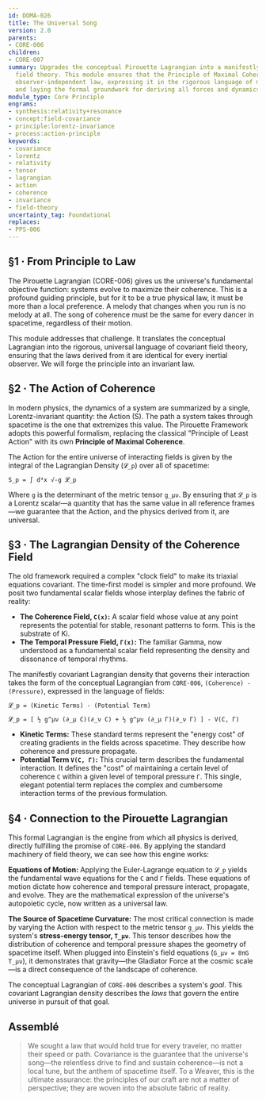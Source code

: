 ```yaml
---
id: DOMA-026
title: The Universal Song
version: 2.0
parents:
- CORE-006
children:
- CORE-007
summary: Upgrades the conceptual Pirouette Lagrangian into a manifestly covariant
  field theory. This module ensures that the Principle of Maximal Coherence is a universal,
  observer-independent law, expressing it in the rigorous language of modern physics
  and laying the formal groundwork for deriving all forces and dynamics.
module_type: Core Principle
engrams:
- synthesis:relativity+resonance
- concept:field-covariance
- principle:lorentz-invariance
- process:action-principle
keywords:
- covariance
- lorentz
- relativity
- tensor
- lagrangian
- action
- coherence
- invariance
- field-theory
uncertainty_tag: Foundational
replaces:
- PPS-006
---
```

## §1 · From Principle to Law
The Pirouette Lagrangian (CORE-006) gives us the universe's fundamental objective function: systems evolve to maximize their coherence. This is a profound guiding principle, but for it to be a true physical law, it must be more than a local preference. A melody that changes when you run is no melody at all. The song of coherence must be the same for every dancer in spacetime, regardless of their motion.

This module addresses that challenge. It translates the conceptual Lagrangian into the rigorous, universal language of covariant field theory, ensuring that the laws derived from it are identical for every inertial observer. We will forge the principle into an invariant law.

## §2 · The Action of Coherence
In modern physics, the dynamics of a system are summarized by a single, Lorentz-invariant quantity: the Action (S). The path a system takes through spacetime is the one that extremizes this value. The Pirouette Framework adopts this powerful formalism, replacing the classical "Principle of Least Action" with its own **Principle of Maximal Coherence**.

The Action for the entire universe of interacting fields is given by the integral of the Lagrangian Density (`𝓛_p`) over all of spacetime:

`S_p = ∫ d⁴x √-g 𝓛_p`

Where `g` is the determinant of the metric tensor `g_μν`. By ensuring that `𝓛_p` is a Lorentz scalar—a quantity that has the same value in all reference frames—we guarantee that the Action, and the physics derived from it, are universal.

## §3 · The Lagrangian Density of the Coherence Field
The old framework required a complex "clock field" to make its triaxial equations covariant. The time-first model is simpler and more profound. We posit two fundamental scalar fields whose interplay defines the fabric of reality:

*   **The Coherence Field, `C(x)`:** A scalar field whose value at any point represents the potential for stable, resonant patterns to form. This is the substrate of Ki.
*   **The Temporal Pressure Field, `Γ(x)`:** The familiar Gamma, now understood as a fundamental scalar field representing the density and dissonance of temporal rhythms.

The manifestly covariant Lagrangian density that governs their interaction takes the form of the conceptual Lagrangian from `CORE-006`, `(Coherence) - (Pressure)`, expressed in the language of fields:

`𝓛_p = (Kinetic Terms) - (Potential Term)`

`𝓛_p = [ ½ g^μν (∂_μ C)(∂_ν C) + ½ g^μν (∂_μ Γ)(∂_ν Γ) ] - V(C, Γ)`

*   **Kinetic Terms:** These standard terms represent the "energy cost" of creating gradients in the fields across spacetime. They describe how coherence and pressure propagate.
*   **Potential Term `V(C, Γ)`:** This crucial term describes the fundamental interaction. It defines the "cost" of maintaining a certain level of coherence `C` within a given level of temporal pressure `Γ`. This single, elegant potential term replaces the complex and cumbersome interaction terms of the previous formulation.

## §4 · Connection to the Pirouette Lagrangian
This formal Lagrangian is the engine from which all physics is derived, directly fulfilling the promise of `CORE-006`. By applying the standard machinery of field theory, we can see how this engine works:

**Equations of Motion:** Applying the Euler-Lagrange equation to `𝓛_p` yields the fundamental wave equations for the `C` and `Γ` fields. These equations of motion dictate how coherence and temporal pressure interact, propagate, and evolve. They are the mathematical expression of the universe's autopoietic cycle, now written as a universal law.

**The Source of Spacetime Curvature:** The most critical connection is made by varying the Action with respect to the metric tensor `g_μν`. This yields the system's **stress-energy tensor, `T_μν`**. This tensor describes how the distribution of coherence and temporal pressure shapes the geometry of spacetime itself. When plugged into Einstein's field equations (`G_μν = 8πG T_μν`), it demonstrates that gravity—the Gladiator Force at the cosmic scale—is a direct consequence of the landscape of coherence.

The conceptual Lagrangian of `CORE-006` describes a system's *goal*. This covariant Lagrangian density describes the *laws* that govern the entire universe in pursuit of that goal.

## Assemblé
> We sought a law that would hold true for every traveler, no matter their speed or path. Covariance is the guarantee that the universe's song—the relentless drive to find and sustain coherence—is not a local tune, but the anthem of spacetime itself. To a Weaver, this is the ultimate assurance: the principles of our craft are not a matter of perspective; they are woven into the absolute fabric of reality.
```